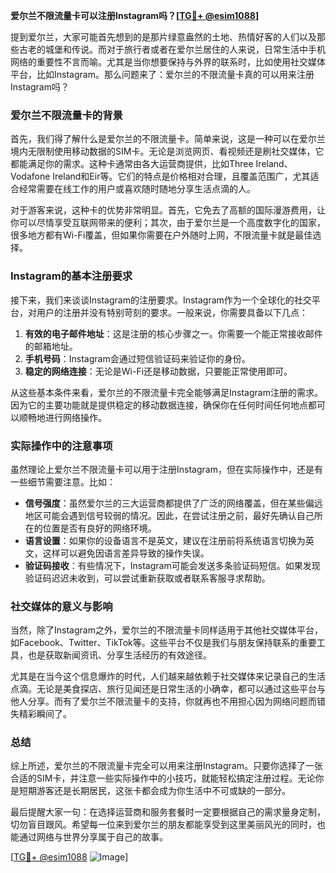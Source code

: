 **爱尔兰不限流量卡可以注册Instagram吗？[[TG💪+ @esim1088](https://t.me/s/esim1088)]**

提到爱尔兰，大家可能首先想到的是那片绿意盎然的土地、热情好客的人们以及那些古老的城堡和传说。而对于旅行者或者在爱尔兰居住的人来说，日常生活中手机网络的重要性不言而喻。尤其是当你想要保持与外界的联系时，比如使用社交媒体平台，比如Instagram。那么问题来了：爱尔兰的不限流量卡真的可以用来注册Instagram吗？

### 爱尔兰不限流量卡的背景

首先，我们得了解什么是爱尔兰的不限流量卡。简单来说，这是一种可以在爱尔兰境内无限制使用移动数据的SIM卡。无论是浏览网页、看视频还是刷社交媒体，它都能满足你的需求。这种卡通常由各大运营商提供，比如Three Ireland、Vodafone Ireland和Eir等。它们的特点是价格相对合理，且覆盖范围广，尤其适合经常需要在线工作的用户或喜欢随时随地分享生活点滴的人。

对于游客来说，这种卡的优势非常明显。首先，它免去了高额的国际漫游费用，让你可以尽情享受互联网带来的便利；其次，由于爱尔兰是一个高度数字化的国家，很多地方都有Wi-Fi覆盖，但如果你需要在户外随时上网，不限流量卡就是最佳选择。

### Instagram的基本注册要求

接下来，我们来谈谈Instagram的注册要求。Instagram作为一个全球化的社交平台，对用户的注册并没有特别苛刻的要求。一般来说，你需要具备以下几点：

1. **有效的电子邮件地址**：这是注册的核心步骤之一。你需要一个能正常接收邮件的邮箱地址。
2. **手机号码**：Instagram会通过短信验证码来验证你的身份。
3. **稳定的网络连接**：无论是Wi-Fi还是移动数据，只要能正常使用即可。

从这些基本条件来看，爱尔兰的不限流量卡完全能够满足Instagram注册的需求。因为它的主要功能就是提供稳定的移动数据连接，确保你在任何时间任何地点都可以顺畅地进行网络操作。

### 实际操作中的注意事项

虽然理论上爱尔兰不限流量卡可以用于注册Instagram，但在实际操作中，还是有一些细节需要注意。比如：

- **信号强度**：虽然爱尔兰的三大运营商都提供了广泛的网络覆盖，但在某些偏远地区可能会遇到信号较弱的情况。因此，在尝试注册之前，最好先确认自己所在的位置是否有良好的网络环境。
- **语言设置**：如果你的设备语言不是英文，建议在注册前将系统语言切换为英文，这样可以避免因语言差异导致的操作失误。
- **验证码接收**：有些情况下，Instagram可能会发送多条验证码短信。如果发现验证码迟迟未收到，可以尝试重新获取或者联系客服寻求帮助。

### 社交媒体的意义与影响

当然，除了Instagram之外，爱尔兰的不限流量卡同样适用于其他社交媒体平台，如Facebook、Twitter、TikTok等。这些平台不仅是我们与朋友保持联系的重要工具，也是获取新闻资讯、分享生活经历的有效途径。

尤其是在当今这个信息爆炸的时代，人们越来越依赖于社交媒体来记录自己的生活点滴。无论是美食探店、旅行见闻还是日常生活的小确幸，都可以通过这些平台与他人分享。而有了爱尔兰不限流量卡的支持，你就再也不用担心因为网络问题而错失精彩瞬间了。

### 总结

综上所述，爱尔兰的不限流量卡完全可以用来注册Instagram。只要你选择了一张合适的SIM卡，并注意一些实际操作中的小技巧，就能轻松搞定注册过程。无论你是短期游客还是长期居民，这张卡都会成为你生活中不可或缺的一部分。

最后提醒大家一句：在选择运营商和服务套餐时一定要根据自己的需求量身定制，切勿盲目跟风。希望每一位来到爱尔兰的朋友都能享受到这里美丽风光的同时，也能通过网络与世界分享属于自己的故事。

[[TG💪+ @esim1088](https://t.me/s/esim1088) ![Image](https://i.postimg.cc/4NQfJmqS/Snipaste-2025-05-13-00-14-12.png)]